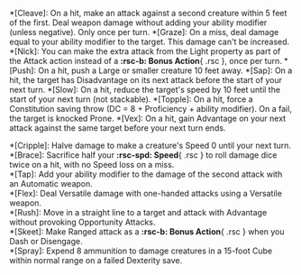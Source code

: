 *[Cleave]: On a hit, make an attack against a second creature within 5 feet of the first. Deal weapon damage without adding your ability modifier (unless negative). Only once per turn.
*[Graze]: On a miss, deal damage equal to your ability modifier to the target. This damage can't be increased.
*[Nick]: You can make the extra attack from the Light property as part of the Attack action instead of a **:rsc-b: Bonus Action**{ .rsc }, once per turn.
*[Push]: On a hit, push a Large or smaller creature 10 feet away.
*[Sap]: On a hit, the target has Disadvantage on its next attack before the start of your next turn.
*[Slow]: On a hit, reduce the target's speed by 10 feet until the start of your next turn (not stackable).
*[Topple]: On a hit, force a Constitution saving throw (DC = 8 + Proficiency + ability modifier). On a fail, the target is knocked Prone.
*[Vex]: On a hit, gain Advantage on your next attack against the same target before your next turn ends.

*[Cripple]: Halve damage to make a creature's Speed 0 until your next turn.  
*[Brace]: Sacrifice half your **:rsc-spd: Speed**{ .rsc } to roll damage dice twice on a hit, with no Speed loss on a miss.  
*[Tap]: Add your ability modifier to the damage of the second attack with an Automatic weapon.  
*[Flex]: Deal Versatile damage with one-handed attacks using a Versatile weapon.  
*[Rush]: Move in a straight line to a target and attack with Advantage without provoking Opportunity Attacks.  
*[Skeet]: Make Ranged attack as a **:rsc-b: Bonus Action**{ .rsc } when you Dash or Disengage.  
*[Spray]: Expend 8 ammunition to damage creatures in a 15-foot Cube within normal range on a failed Dexterity save.  
